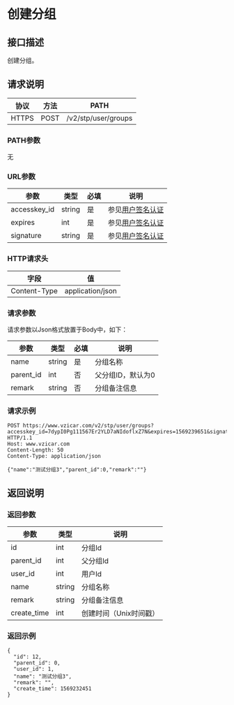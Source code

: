 # 创建分组

## 接口描述

创建分组。

## 请求说明

协议 | 方法 | PATH 
---|---|---
HTTPS | POST | /v2/stp/user/groups

### PATH参数

无

### URL参数

参数 | 类型 | 必填 | 说明
---|---|---|---
accesskey_id | string | 是 | 参见[用户签名认证](/SIGNATURE.md)
expires | int | 是 | 参见[用户签名认证](/SIGNATURE.md)
signature | string | 是 | 参见[用户签名认证](/SIGNATURE.md)

### HTTP请求头

字段 | 值
---|---
Content-Type | application/json

### 请求参数

请求参数以Json格式放置于Body中，如下：

参数 | 类型 | 必填 | 说明 
---|---|---|---
name | string | 是 | 分组名称
parent_id | int | 否 | 父分组ID，默认为0
remark | string | 否 | 分组备注信息

### 请求示例

```
POST https://www.vzicar.com/v2/stp/user/groups?accesskey_id=7dypI0Pg111567Er2YLD7aNIdoflxZ7N&expires=1569239651&signature=UQXtHLLxUkUW%2BO1oEmM06SuzM1Q%3D HTTP/1.1
Host: www.vzicar.com
Content-Length: 50
Content-Type: application/json

{"name":"测试分组3","parent_id":0,"remark":""}
```

## 返回说明

### 返回参数

参数 | 类型 | 说明
---|---|---
id | int | 分组Id
parent_id | int | 父分组Id
user_id | int | 用户Id
name | string | 分组名称
remark | string | 分组备注信息
create_time | int | 创建时间（Unix时间戳）
### 返回示例

```
{
  "id": 12,
  "parent_id": 0,
  "user_id": 1,
  "name": "测试分组3",
  "remark": "",
  "create_time": 1569232451
}
```